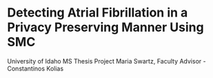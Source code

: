 # Detecting Atrial Fibrillation in a Privacy Preserving Manner Using SMC
University of Idaho
MS Thesis Project
Maria Swartz, Faculty Advisor - Constantinos Kolias